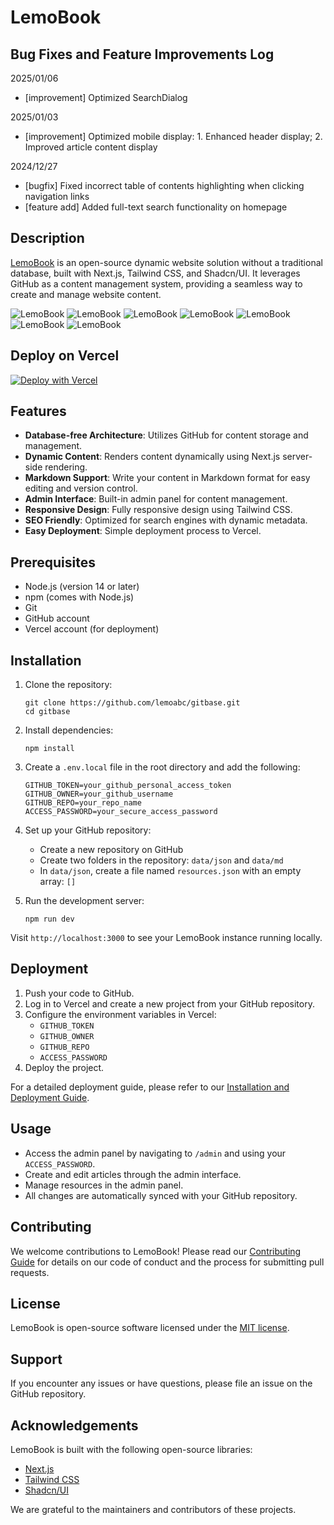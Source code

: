# LemoBook

## Bug Fixes and Feature Improvements Log
2025/01/06
- [improvement] Optimized SearchDialog

2025/01/03
- [improvement] Optimized mobile display: 1. Enhanced header display; 2. Improved article content display

2024/12/27
- [bugfix] Fixed incorrect table of contents highlighting when clicking navigation links
- [feature add] Added full-text search functionality on homepage

## Description
[LemoBook](https://lemobook.vercel.app/) is an open-source dynamic website solution without a traditional database, built with Next.js, Tailwind CSS, and Shadcn/UI. It leverages GitHub as a content management system, providing a seamless way to create and manage website content.

![LemoBook](./public/images/gititd/shili1.png)
![LemoBook](./public/images/gititd/shili2.png)
![LemoBook](./public/images/gititd/shili3.png)
![LemoBook](./public/images/gititd/shili7.png)
![LemoBook](./public/images/gititd/shili4.png)
![LemoBook](./public/images/gititd/shili5.png)
![LemoBook](./public/images/gititd/shili6.png)


## Deploy on Vercel

[![Deploy with Vercel](https://vercel.com/button)](https://vercel.com/new/clone?repository-url=https%3A%2F%2Fgithub.com%2Flemoabc%2FGitBase&project-name=LemoBook&repository-name=LemoBook&external-id=https%3A%2F%2Fgithub.com%2Flemoabc%2FGitBase%2Ftree%2Fmain)


## Features

- **Database-free Architecture**: Utilizes GitHub for content storage and management.
- **Dynamic Content**: Renders content dynamically using Next.js server-side rendering.
- **Markdown Support**: Write your content in Markdown format for easy editing and version control.
- **Admin Interface**: Built-in admin panel for content management.
- **Responsive Design**: Fully responsive design using Tailwind CSS.
- **SEO Friendly**: Optimized for search engines with dynamic metadata.
- **Easy Deployment**: Simple deployment process to Vercel.

## Prerequisites

- Node.js (version 14 or later)
- npm (comes with Node.js)
- Git
- GitHub account
- Vercel account (for deployment)

## Installation

1. Clone the repository:
   ```
   git clone https://github.com/lemoabc/gitbase.git
   cd gitbase
   ```

2. Install dependencies:
   ```
   npm install
   ```

3. Create a `.env.local` file in the root directory and add the following:
   ```
   GITHUB_TOKEN=your_github_personal_access_token
   GITHUB_OWNER=your_github_username
   GITHUB_REPO=your_repo_name
   ACCESS_PASSWORD=your_secure_access_password
   ```

4. Set up your GitHub repository:
   - Create a new repository on GitHub
   - Create two folders in the repository: `data/json` and `data/md`
   - In `data/json`, create a file named `resources.json` with an empty array: `[]`

5. Run the development server:
   ```
   npm run dev
   ```

Visit `http://localhost:3000` to see your LemoBook instance running locally.

## Deployment

1. Push your code to GitHub.
2. Log in to Vercel and create a new project from your GitHub repository.
3. Configure the environment variables in Vercel:
   - `GITHUB_TOKEN`
   - `GITHUB_OWNER`
   - `GITHUB_REPO`
   - `ACCESS_PASSWORD`
4. Deploy the project.

For a detailed deployment guide, please refer to our [Installation and Deployment Guide](https://lemobook.vercel.app/posts/gitbase-install-guide).

## Usage

- Access the admin panel by navigating to `/admin` and using your `ACCESS_PASSWORD`.
- Create and edit articles through the admin interface.
- Manage resources in the admin panel.
- All changes are automatically synced with your GitHub repository.

## Contributing

We welcome contributions to LemoBook! Please read our [Contributing Guide](https://lemobook.vercel.app/posts/how-to-contributing-to-gitbase) for details on our code of conduct and the process for submitting pull requests.

## License

LemoBook is open-source software licensed under the [MIT license](https://github.com/lemoabc/gitbase/?tab=MIT-1-ov-file).

## Support

If you encounter any issues or have questions, please file an issue on the GitHub repository.

## Acknowledgements

LemoBook is built with the following open-source libraries:
- [Next.js](https://nextjs.org/)
- [Tailwind CSS](https://tailwindcss.com/)
- [Shadcn/UI](https://ui.shadcn.com/)

We are grateful to the maintainers and contributors of these projects.
